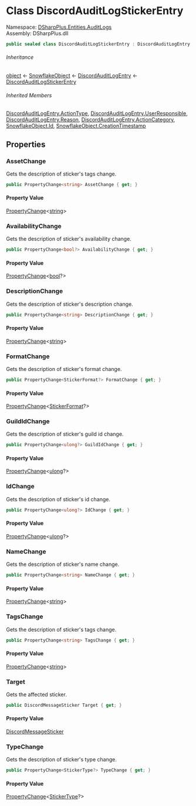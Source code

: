# Class DiscordAuditLogStickerEntry

Namespace: [DSharpPlus.Entities.AuditLogs](DSharpPlus.Entities.AuditLogs.md)  
Assembly: DSharpPlus.dll

```csharp
public sealed class DiscordAuditLogStickerEntry : DiscordAuditLogEntry
```

###### Inheritance

[object](https://learn.microsoft.com/dotnet/api/system.object) ← 
[SnowflakeObject](DSharpPlus.Entities.SnowflakeObject.md) ← 
[DiscordAuditLogEntry](DSharpPlus.Entities.AuditLogs.DiscordAuditLogEntry.md) ← 
[DiscordAuditLogStickerEntry](DSharpPlus.Entities.AuditLogs.DiscordAuditLogStickerEntry.md)

###### Inherited Members

[DiscordAuditLogEntry.ActionType](DSharpPlus.Entities.AuditLogs.DiscordAuditLogEntry.md\#DSharpPlus\_Entities\_AuditLogs\_DiscordAuditLogEntry\_ActionType), 
[DiscordAuditLogEntry.UserResponsible](DSharpPlus.Entities.AuditLogs.DiscordAuditLogEntry.md\#DSharpPlus\_Entities\_AuditLogs\_DiscordAuditLogEntry\_UserResponsible), 
[DiscordAuditLogEntry.Reason](DSharpPlus.Entities.AuditLogs.DiscordAuditLogEntry.md\#DSharpPlus\_Entities\_AuditLogs\_DiscordAuditLogEntry\_Reason), 
[DiscordAuditLogEntry.ActionCategory](DSharpPlus.Entities.AuditLogs.DiscordAuditLogEntry.md\#DSharpPlus\_Entities\_AuditLogs\_DiscordAuditLogEntry\_ActionCategory), 
[SnowflakeObject.Id](DSharpPlus.Entities.SnowflakeObject.md\#DSharpPlus\_Entities\_SnowflakeObject\_Id), 
[SnowflakeObject.CreationTimestamp](DSharpPlus.Entities.SnowflakeObject.md\#DSharpPlus\_Entities\_SnowflakeObject\_CreationTimestamp)

## Properties

### <a id="DSharpPlus_Entities_AuditLogs_DiscordAuditLogStickerEntry_AssetChange"></a>AssetChange

Gets the description of sticker's tags change.

```csharp
public PropertyChange<string> AssetChange { get; }
```

#### Property Value

[PropertyChange](DSharpPlus.Entities.AuditLogs.PropertyChange\-1.md)<[string](https://learn.microsoft.com/dotnet/api/system.string)\>

### <a id="DSharpPlus_Entities_AuditLogs_DiscordAuditLogStickerEntry_AvailabilityChange"></a>AvailabilityChange

Gets the description of sticker's availability change.

```csharp
public PropertyChange<bool?> AvailabilityChange { get; }
```

#### Property Value

[PropertyChange](DSharpPlus.Entities.AuditLogs.PropertyChange\-1.md)<[bool](https://learn.microsoft.com/dotnet/api/system.boolean)?\>

### <a id="DSharpPlus_Entities_AuditLogs_DiscordAuditLogStickerEntry_DescriptionChange"></a>DescriptionChange

Gets the description of sticker's description change.

```csharp
public PropertyChange<string> DescriptionChange { get; }
```

#### Property Value

[PropertyChange](DSharpPlus.Entities.AuditLogs.PropertyChange\-1.md)<[string](https://learn.microsoft.com/dotnet/api/system.string)\>

### <a id="DSharpPlus_Entities_AuditLogs_DiscordAuditLogStickerEntry_FormatChange"></a>FormatChange

Gets the description of sticker's format change.

```csharp
public PropertyChange<StickerFormat?> FormatChange { get; }
```

#### Property Value

[PropertyChange](DSharpPlus.Entities.AuditLogs.PropertyChange\-1.md)<[StickerFormat](DSharpPlus.Entities.StickerFormat.md)?\>

### <a id="DSharpPlus_Entities_AuditLogs_DiscordAuditLogStickerEntry_GuildIdChange"></a>GuildIdChange

Gets the description of sticker's guild id change.

```csharp
public PropertyChange<ulong?> GuildIdChange { get; }
```

#### Property Value

[PropertyChange](DSharpPlus.Entities.AuditLogs.PropertyChange\-1.md)<[ulong](https://learn.microsoft.com/dotnet/api/system.uint64)?\>

### <a id="DSharpPlus_Entities_AuditLogs_DiscordAuditLogStickerEntry_IdChange"></a>IdChange

Gets the description of sticker's id change.

```csharp
public PropertyChange<ulong?> IdChange { get; }
```

#### Property Value

[PropertyChange](DSharpPlus.Entities.AuditLogs.PropertyChange\-1.md)<[ulong](https://learn.microsoft.com/dotnet/api/system.uint64)?\>

### <a id="DSharpPlus_Entities_AuditLogs_DiscordAuditLogStickerEntry_NameChange"></a>NameChange

Gets the description of sticker's name change.

```csharp
public PropertyChange<string> NameChange { get; }
```

#### Property Value

[PropertyChange](DSharpPlus.Entities.AuditLogs.PropertyChange\-1.md)<[string](https://learn.microsoft.com/dotnet/api/system.string)\>

### <a id="DSharpPlus_Entities_AuditLogs_DiscordAuditLogStickerEntry_TagsChange"></a>TagsChange

Gets the description of sticker's tags change.

```csharp
public PropertyChange<string> TagsChange { get; }
```

#### Property Value

[PropertyChange](DSharpPlus.Entities.AuditLogs.PropertyChange\-1.md)<[string](https://learn.microsoft.com/dotnet/api/system.string)\>

### <a id="DSharpPlus_Entities_AuditLogs_DiscordAuditLogStickerEntry_Target"></a>Target

Gets the affected sticker.

```csharp
public DiscordMessageSticker Target { get; }
```

#### Property Value

[DiscordMessageSticker](DSharpPlus.Entities.DiscordMessageSticker.md)

### <a id="DSharpPlus_Entities_AuditLogs_DiscordAuditLogStickerEntry_TypeChange"></a>TypeChange

Gets the description of sticker's type change.

```csharp
public PropertyChange<StickerType?> TypeChange { get; }
```

#### Property Value

[PropertyChange](DSharpPlus.Entities.AuditLogs.PropertyChange\-1.md)<[StickerType](DSharpPlus.Entities.StickerType.md)?\>


